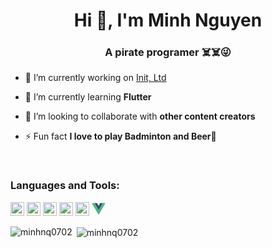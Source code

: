 
<h1 align="center">Hi 👋, I'm Minh Nguyen</h1>
<h3 align="center">A pirate programer ☠️☠️😜</h3>

<!--
![GitHub followers](https://img.shields.io/github/followers/minhnq0702?logo=GitHub&style=for-the-badge)
-->

- 🔭 I’m currently working on [Init, Ltd](https://init.vn)

- 🌱 I’m currently learning **Flutter**

- 👯 I’m looking to collaborate with **other content creators**

- ⚡ Fun fact **I love to play Badminton and Beer🍻**

<br />

### Languages and Tools:

<p align="left">
  <img src="https://www.vectorlogo.zone/logos/dartlang/dartlang-icon.svg" alt="dart" width="22" height="22"/> 
  <img src="https://www.vectorlogo.zone/logos/figma/figma-icon.svg" alt="figma" width="22" height="22"/> 
  <img src="https://www.vectorlogo.zone/logos/firebase/firebase-icon.svg" alt="firebase" width="22" height="22"/> 
  <img src="https://www.vectorlogo.zone/logos/flutterio/flutterio-icon.svg" alt="flutter" width="22" height="22"/> 
  <img src="https://www.vectorlogo.zone/logos/git-scm/git-scm-icon.svg" alt="git" width="22" height="22"/> 
<svg viewBox="0 0 128 128" width="22" height="22">
<path d="m-2.3125e-8 8.9337 49.854 0.1586 14.167 24.47 14.432-24.47 49.547-0.1577-63.834 110.14zm126.98 0.6374-24.36 0.0207-38.476 66.052-38.453-66.052-24.749-0.0194 63.211 107.89zm-25.149-0.008-22.745 0.16758l-15.053 24.647-14.817-24.647-22.794-0.1679 37.731 64.476zM25.997 9.3929l23.002 0.0087M25.997 9.3929l23.002 0.0087" fill="none"></path><path d="m25.997 9.3929 23.002 0.0087l15.036 24.958 14.983-24.956 22.982-0.0057-37.85 65.655z" fill="#35495e"></path><path d="m0.91068 9.5686 25.066-0.1711 38.151 65.658 37.852-65.654 25.11 0.0263-62.966 108.06z" fill="#41b883"></path>
</svg>
</p>

<p><img align="left" src="https://github-readme-stats.vercel.app/api/top-langs/?username=minhnq0702&layout=compact&hide=html" alt="minhnq0702" /></p>

<p>&nbsp;<img align="center" src="https://github-readme-stats.vercel.app/api?username=minhnq0702&show_icons=true" alt="minhnq0702" /></p>

<!--
**minhnq0702/minhnq0702** is a ✨ _special_ ✨ repository because its `README.md` (this file) appears on your GitHub profile.

Here are some ideas to get you started:

- 🔭 I’m currently working on ...
- 🌱 I’m currently learning ...
- 👯 I’m looking to collaborate on ...
- 🤔 I’m looking for help with ...
- 💬 Ask me about ...
- 📫 How to reach me: ...
- 😄 Pronouns: ...
- ⚡ Fun fact: ...
-->
